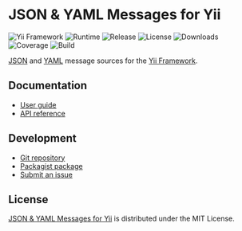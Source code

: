 # JSON & YAML Messages for Yii
![Yii Framework](https://badgen.net/badge/yii/%3E%3D2.0.0/green) ![Runtime](https://badgen.net/packagist/php/cedx/yii2-json-messages) ![Release](https://badgen.net/packagist/v/cedx/yii2-json-messages) ![License](https://badgen.net/packagist/license/cedx/yii2-json-messages) ![Downloads](https://badgen.net/packagist/dt/cedx/yii2-json-messages) ![Coverage](https://badgen.net/coveralls/c/github/cedx/yii2-json-messages) ![Build](https://badgen.net/github/checks/cedx/yii2-json-messages/main)

[JSON](https://json.org) and [YAML](http://yaml.org) message sources for the [Yii Framework](https://www.yiiframework.com).

## Documentation
- [User guide](https://docs.belin.io/yii2-json-messages)
- [API reference](https://api.belin.io/yii2-json-messages)

## Development
- [Git repository](https://git.belin.io/cedx/yii2-json-messages)
- [Packagist package](https://packagist.org/packages/cedx/yii2-json-messages)
- [Submit an issue](https://git.belin.io/cedx/yii2-json-messages/issues)

## License
[JSON & YAML Messages for Yii](https://docs.belin.io/yii2-json-messages) is distributed under the MIT License.
